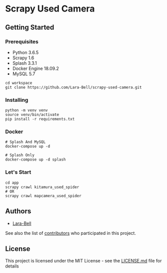 # Scrapy Used Camera

## Getting Started

### Prerequisites

* Python 3.6.5
* Scrapy 1.6
* Splash 3.3.1
* Docker Engine 18.09.2
* MySQL 5.7

```
cd workspace
git clone https://github.com/Lara-Bell/scrapy-used-camera.git
```

### Installing

```
python -m venv venv
source venv/bin/activate
pip install -r requirements.txt
```

### Docker

```
# Splash And MySQL
docker-compose up -d

# Splash Only
docker-compose up -d splash
```

### Let's Start

```
cd app
scrapy crawl kitamura_used_spider
# OR
scrapy crawl mapcamera_used_spider
```

## Authors

- [Lara-Bell](https://github.com/Lara-Bell)

See also the list of [contributors](https://github.com/Lara-Bell/scrapy-used-camera/contributors) who participated in this project.

## License

This project is licensed under the MIT License - see the [LICENSE.md](LICENSE.md) file for details
